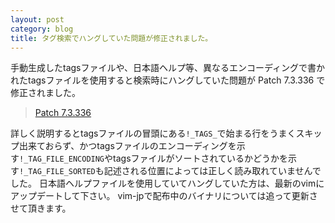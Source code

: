 ```yaml
---
layout: post
category: blog
title: タグ検索でハングしていた問題が修正されました。
---
```


手動生成したtagsファイルや、日本語ヘルプ等、異なるエンコーディングで書かれたtagsファイルを使用すると検索時にハングしていた問題が Patch 7.3.336 で修正されました。

> [Patch 7.3.336 ](https://groups.google.com/d/topic/vim\_dev/t2eX1ct1fVY/discussion)

詳しく説明するとtagsファイルの冒頭にある`!_TAGS_`で始まる行をうまくスキップ出来ておらず、かつtagsファイルのエンコーディングを示す`!_TAG_FILE_ENCODING`やtagsファイルがソートされているかどうかを示す`!_TAG_FILE_SORTED`も記述される位置によっては正しく読み取れていませんでした。
日本語ヘルプファイルを使用していてハングしていた方は、最新のvimにアップデートして下さい。
vim-jpで配布中のバイナリについては追って更新させて頂きます。
